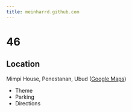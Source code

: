 ```yaml
---
title: meinharrd.github.com
---
```


# 46

## Location
Mimpi House, Penestanan, Ubud ([Google Maps](https://maps.app.goo.gl/J1L32fFBJU4RyNn5A))

* Theme
* Parking
* Directions
